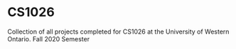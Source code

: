 # CS1026

Collection of all projects completed for CS1026 at the University of Western Ontario. Fall 2020 Semester 
